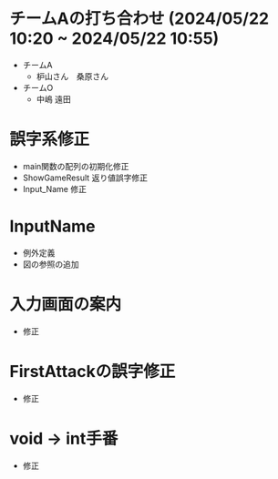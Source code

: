 # チームAの打ち合わせ (2024/05/22 10:20 ~ 2024/05/22 10:55)
 - チームA
   - 枦山さん　桑原さん
 - チームO
   - 中嶋 遠田

# 誤字系修正
 - main関数の配列の初期化修正
 - ShowGameResult 返り値誤字修正
 - Input_Name 修正

# InputName
 - 例外定義
 - 図の参照の追加

# 入力画面の案内
 - 修正

# FirstAttackの誤字修正
 - 修正

# void -> int手番
 - 修正 
